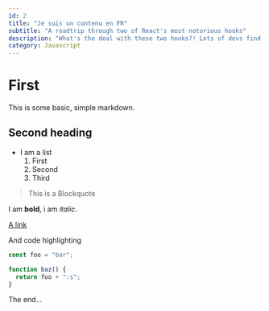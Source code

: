 ```yaml
---
id: 2
title: "Je suis un contenu en FR"
subtitle: "A roadtrip through two of React's most notorious hooks"
description: "What's the deal with these two hooks?! Lots of devs find them confusing, for a whole host of reasons. In this tutorial, we'll dig deep and understand what they do, why they're useful, and how to get the most out of them."
category: Javascript
---
```


# First

This is some basic, simple markdown.

## Second heading

- I am a list
  1. First
  2. Second
  3. Third

> This is a Blockquote

I am **bold**, i am _italic_.

[A link](https://nuxt.com)

And code highlighting

```js
const foo = "bar";

function baz() {
  return foo + ":s";
}
```

The end...
